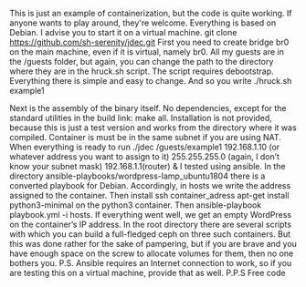This is just an example of containerization, but the code is quite working. If anyone wants to play around, they're welcome. Everything is based on Debian. I advise you to start it on a virtual machine.
git clone https://github.com/sh-serenity/jdec.git
First you need to create bridge br0 on the main machine, even if it is virtual, namely br0. All my guests are in the /guests folder, but again, you can change the path to the directory where they are in the hruck.sh script. The script requires debootstrap. Everything there is simple and easy to change. And so you write ./hruck.sh example1

Next is the assembly of the binary itself. No dependencies, except for the standard utilities in the build link: make all. Installation is not provided, because this is just a test version and works from the directory where it was compiled.  Container is must be in the same subnet if you are using NAT. When everything is ready to run ./jdec /guests/example1 192.168.1.10 (or whatever address you want to assign to it) 255.255.255.0 (again, I don’t know your subnet mask) 192.168.1.1(router) &
I tested using ansible. In the directory ansible-playbooks/wordpress-lamp_ubuntu1804 there is a converted playbook for Debian. Accordingly, in hosts we write the address assigned to the container. Then install ssh container_adress apt-get install python3-minimal on the python3 container. Then ansible-playbook playbook.yml -i hosts. If everything went well, we get an empty WordPress on the container’s IP address.
In the root directory there are several scripts with which you can build a full-fledged ceph on three such containers. But this was done rather for the sake of pampering, but if you are brave and you have enough space on the screw to allocate volumes for them, then no one bothers you.
P.S. Ansible requires an Internet connection to work, so if you are testing this on a virtual machine, provide that as well.
P.P.S Free code
